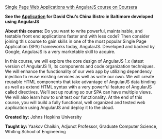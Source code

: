 [Single Page Web Applications with AngularJS course on Coursera](https://www.coursera.org/learn/single-page-web-apps-with-angularjs)

**See the [Application](https://jassimran.github.io/AngularJS/Module%205%20-%20Form%20Validation,%20Testing,%20and%20Restaurant%20Site%20Development/) for David Chu's China Bistro in Baltimore developed using AngularJS**


**About this course:** Do you want to write powerful, maintainable, and testable front end applications faster and with less code? Then consider joining this course to gain skills in one of the most popular Single Page Application (SPA) frameworks today, AngularJS. Developed and backed by Google, AngularJS is a very marketable skill to acquire.

In this course, we will explore the core design of AngularJS 1.x (latest version of AngularJS 1), its components and code organization techniques. We will enhance the functionality of our web app by utilizing dependency injection to reuse existing services as well as write our own. We will create reusable HTML components that take advantage of AngularJS data binding as well as extend HTML syntax with a very powerful feature of AngularJS called directives. We’ll set up routing so our SPA can have multiple views. We will also learn how to unit test our functionality. At the end of this course, you will build a fully functional, well organized and tested web application using AngularJS and deploy it to the cloud.

**Created by:**  Johns Hopkins University

**Taught by:**  Yaakov Chaikin, Adjunct Professor, Graduate Computer Science, Whiting School of Engineering
